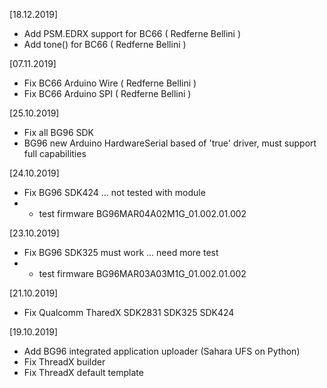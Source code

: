 [18.12.2019]
* Add PSM.EDRX support for BC66 ( Redferne Bellini )
* Add tone() for BC66 ( Redferne Bellini )

[07.11.2019]
* Fix BC66 Arduino Wire ( Redferne Bellini )
* Fix BC66 Arduino SPI ( Redferne Bellini )

[25.10.2019]
* Fix all BG96 SDK
* BG96 new Arduino HardwareSerial based of 'true' driver, must support full capabilities

[24.10.2019]
* Fix BG96 SDK424 ... not tested with module
* * test firmware BG96MAR04A02M1G_01.002.01.002

[23.10.2019]
* Fix BG96 SDK325 must work ... need more test
* * test firmware BG96MAR03A03M1G_01.002.01.002

[21.10.2019]
* Fix Qualcomm TharedX SDK2831 SDK325 SDK424 

[19.10.2019]
* Add BG96 integrated application uploader (Sahara UFS on Python)
* Fix ThreadX builder
* Fix ThreadX default template
